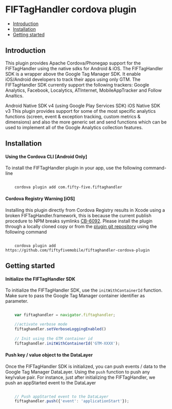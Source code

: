FIFTagHandler cordova plugin
============================

* [Introduction](#introduction)
* [Installation](#installation)
* [Getting started](#getting-started)

## Introduction

This plugin provides Apache Cordova/Phonegap support for the FIFTagHandler using the native sdks for Android & iOS. The FIFTagHandler SDK is a wrapper above the Google Tag Manager SDK. It enable iOS/Android developers to track their apps using only GTM. The FIFTagHandler SDK currently support the following trackers: Google Analytics, Facebook, Localytics, ATInternet, MobileAppTracker and Follow Analtics.

Android Native SDK v4 (using Google Play Services SDK)
iOS Native SDK v3
This plugin provides support for some of the most specific analytics functions (screen, event & exception tracking, custom metrics & dimensions) and also the more generic set and send functions which can be used to implement all of the Google Analytics collection features.

## Installation

#### Using the Cordova CLI [Android Only]
To install the FIFTagHandler plugin in your app, use the following command-line

```shell

	cordova plugin add com.fifty-five.fiftaghandler

```


#### Cordova Registry Warning [iOS]


Installing this plugin directly from Cordova Registry results in Xcode using a broken FIFTagHandler.framework, this is because the current publish procedure to NPM breaks symlinks [CB-6092](https://issues.apache.org/jira/browse/CB-6092). Please install the plugin through a locally cloned copy or from the [plugin git repository](https://github.com/fiftyfivemobile/fiftaghandler-cordova-plugin) using the following command

```shell

	cordova plugin add https://github.com/fiftyfivemobile/fiftaghandler-cordova-plugin

```


## Getting started

#### Initialize the FIFTagHandler SDK

To initialize the FIFTagHandler SDK, use the `initWithContainerId` function. Make sure to pass the Google Tag Manager container identifier as parameter.

```js

	var fiftaghandler = navigator.fiftaghandler;

	//activate verbose mode 
	fiftaghandler.setVerboseLoggingEnabled()
	
	// Init using the GTM container id
	fiftaghandler.initWithContainerId('GTM-XXXX');

```

#### Push key / value object to the DataLayer

Once the FIFTagHandler SDK is initialized, you can push events / data to the Google Tag Manager DataLayer. Using the `push` function to push any key/value pair. For instance, just after initializing the FIFTagHandler, we push an appStarted event to the DataLayer

```js

	// Push appStarted event to the DataLayer
	fiftaghandler.push({'event': 'applicationStart'});

```



